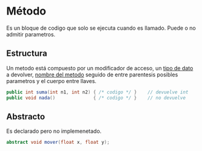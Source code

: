 # Método
Es un bloque de codigo que solo se ejecuta cuando es llamado. Puede o no admitir parametros.

## Estructura
Un metodo está compuesto por un modificador de acceso, un [tipo  de dato](Tipo&#32;de&#32;datos.md) a devolver, [nombre del metodo](Identificadores.md###Métodos)  seguido de entre parentesis posibles parametros y el cuerpo entre llaves.

```java
public int suma(int n1, int n2)	{ /* codigo */ }	// devuelve int
public void nada()				{ /* codigo */ }	// no devuelve
```

## Abstracto
Es declarado pero no implemenetado.

```java
abstract void mover(float x, float y);
```
